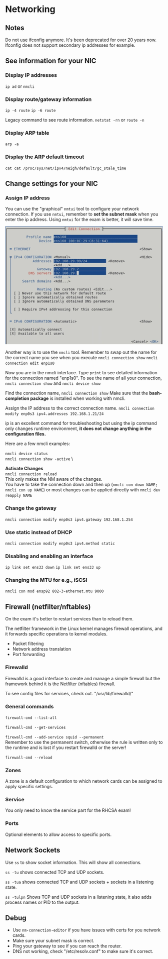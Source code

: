 # Networking

## Notes

Do not use ifconfig anymore. It's been deprecated for over 20 years now.
Ifconfig does not support secondary ip addresses for example.

## See information for your NIC

### Display IP addresses
``ip ad`` or ``nmcli``

### Display route/gateway information
``ip -4 route``
``ip -6 route``

Legacy command to see route information.
``netstat -rn`` or ``route -n``

### Display ARP table
``arp -a``

### Display the ARP default timeout
``cat cat /proc/sys/net/ipv4/neigh/default/gc_stale_time``

## Change settings for your NIC

### Assign IP address

You can use the "graphical" ``nmtui`` tool to configure your network connection. If you use ``nmtui``, remember to **set the subnet mask** when you enter the ip address. Using ``nmtui`` for the exam is better, it will save time.

![nmtui](pictures/nmtui.png)

Another way is to use the ``nmcli`` tool. Remember to swap out the name for the correct name you see when you execute ``nmcli connection show``
 ``nmcli connection edit enp1s0``

Now you are in the nmcli interface. Type ``print`` to see detailed information for the connection named "enp1s0". To see the name of all your connection, ``nmcli connection show`` and ``nmcli device show``

Find the connection name, ``nmcli connection show``
Make sure that the **bash-completion package** is installed when working with nmcli.

Assign the IP address to the correct connection name.
``nmcli connection modify enp0s3 ipv4.addresses 192.168.1.21/24``

ip is an excellent command for troubleshooting but using the ip command only changes runtime environment, **it does not change anything in the configuration files.**

Here are a few nmcli examples:

``nmcli device status`` \
``nmcli connection show -active`` \

**Activate Changes** \
``nmcli connection reload`` \
This only makes the NM aware of the changes. \
You have to take the connection down and then up (``nmcli con down NAME; nmcli con up NAME``) or most changes can be applied directly with ``nmcli dev reapply NAME``

### Change the gateway

``nmcli connection modify enp0s3 ipv4.gateway 192.168.1.254``

### Use static instead of DHCP

``nmcli connection modify enp0s3 ipv4.method static``

### Disabling and enabling an interface
``ip link set ens33 down``
``ip link set ens33 up``

### Changing the MTU for e.g., iSCSI
``nmcli con mod ensp92 802-3-ethernet.mtu 9000``

## Firewall (netfilter/nftables)

On the exam it's better to restart services than to reload them.

The netfilter framework in the Linux kernel manages firewall operations, and it forwards specific operations to kernel modules.
- Packet filtering
- Network address translation
- Port forwarding

### Firewalld

Firewalld is a good interface to create and manage a simple firewall but the framework behind it is the Netfilter (nftables) firewall. 

To see config files for services, check out.
"/usr/lib/firewalld/"

### General commands

``firewall-cmd --list-all``

``firewall-cmd --get-services``

``firewall-cmd --add-service squid --permanent`` \
Remember to use the permanent switch, otherwise the rule is written only to the runtime and is lost if you restart firewalld or the server!

``firewall-cmd --reload``

### Zones

A zone is a default configuration to which network cards can be assigned to apply specific settings. 

### Service

You only need to know the service part for the RHCSA exam!

### Ports

Optional elements to allow access to specific ports.

## Network Sockets

Use ``ss`` to show socket information. This will show all connections.

``ss -tu`` shows connected TCP and UDP sockets.

``ss -tua`` shows connected TCP and UDP sockets + sockets in a listening state.

``ss -tulpn`` Shows TCP and UDP sockets in a listening state, it also adds process names or PID to the output. 



## Debug

- Use ``nm-connection-editor`` if you have issues with certs for you network cards.
- Make sure your subnet mask is correct.
- Ping your gateway to see if you can reach the router.
- DNS not working, check "/etc/resolv.conf" to make sure it's correct.